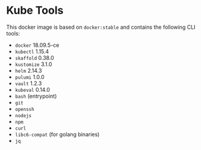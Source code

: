 # Kube Tools

This docker image is based on `docker:stable` and contains the following CLI tools:
- `docker` 18.09.5-ce
- `kubectl` 1.15.4
- `skaffold` 0.38.0
- `kustomize` 3.1.0
- `helm` 2.14.3
- `pulumi` 1.0.0
- `vault` 1.2.3
- `kubeval` 0.14.0
- `bash` (entrypoint)
- `git`
- `openssh`
- `nodejs`
- `npm`
- `curl`
- `libc6-compat` (for golang binaries)
- `jq`
